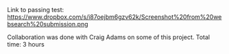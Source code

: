 Link to passing test: 
https://www.dropbox.com/s/i87oejbm6gzv62k/Screenshot%20from%20websearch%20submission.png

Collaboration was done with Craig Adams on some of this project.
Total time: 3 hours
